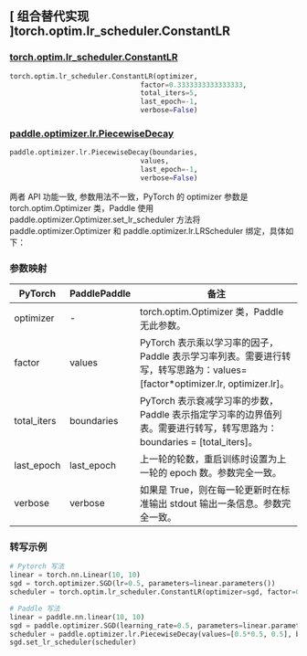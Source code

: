 ## [ 组合替代实现 ]torch.optim.lr_scheduler.ConstantLR

### [torch.optim.lr_scheduler.ConstantLR](https://pytorch.org/docs/stable/generated/torch.optim.lr_scheduler.ConstantLR.html)

```python
torch.optim.lr_scheduler.ConstantLR(optimizer,
                                factor=0.3333333333333333,
                                total_iters=5,
                                last_epoch=-1,
                                verbose=False)
```

### [paddle.optimizer.lr.PiecewiseDecay](https://www.paddlepaddle.org.cn/documentation/docs/zh/api/paddle/optimizer/lr/PiecewiseDecay_cn.html)

```python
paddle.optimizer.lr.PiecewiseDecay(boundaries,
                                values,
                                last_epoch=-1,
                                verbose=False)
```

两者 API 功能一致, 参数用法不一致，PyTorch 的 optimizer 参数是 torch.optim.Optimizer 类，Paddle 使用 paddle.optimizer.Optimizer.set_lr_scheduler 方法将 paddle.optimizer.Optimizer 和 paddle.optimizer.lr.LRScheduler 绑定，具体如下：

### 参数映射

| PyTorch | PaddlePaddle | 备注                                                                                       |
| ------- | ------------ | ------------------------------------------------------------------------------------------ |
| optimizer     | -       | torch.optim.Optimizer 类，Paddle 无此参数。 |
| factor     | values       | PyTorch 表示乘以学习率的因子，Paddle 表示学习率列表。需要进行转写，转写思路为：values=[factor*optimizer.lr, optimizer.lr]。         |
| total_iters     | boundaries      | PyTorch 表示衰减学习率的步数，Paddle 表示指定学习率的边界值列表。需要进行转写，转写思路为：boundaries = [total_iters]。             |
| last_epoch     | last_epoch       | 上一轮的轮数，重启训练时设置为上一轮的 epoch 数。参数完全一致。       |
| verbose     | verbose       | 如果是 True，则在每一轮更新时在标准输出 stdout 输出一条信息。参数完全一致。  |

### 转写示例
```python
# Pytorch 写法
linear = torch.nn.Linear(10, 10)
sgd = torch.optimizer.SGD(lr=0.5, parameters=linear.parameters())
scheduler = torch.optim.lr_scheduler.ConstantLR(optimizer=sgd, factor=0.5, total_iters=3)

# Paddle 写法
linear = paddle.nn.linear(10, 10)
sgd = paddle.optimizer.SGD(learning_rate=0.5, parameters=linear.parameters())
scheduler = paddle.optimizer.lr.PiecewiseDecay(values=[0.5*0.5, 0.5], boundaries=[3])
sgd.set_lr_scheduler(scheduler)
```
